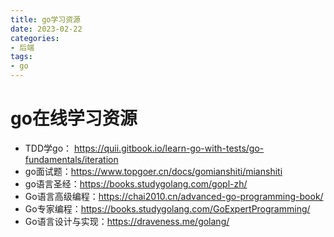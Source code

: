 ```yaml
---
title: go学习资源
date: 2023-02-22
categories:
- 后端
tags:
- go
---
```


# go在线学习资源
+ TDD学go： https://quii.gitbook.io/learn-go-with-tests/go-fundamentals/iteration
+ go面试题：https://www.topgoer.cn/docs/gomianshiti/mianshiti
+ go语言圣经：https://books.studygolang.com/gopl-zh/
+ Go语言高级编程：https://chai2010.cn/advanced-go-programming-book/
+ Go专家编程：https://books.studygolang.com/GoExpertProgramming/
+ Go语言设计与实现：https://draveness.me/golang/
